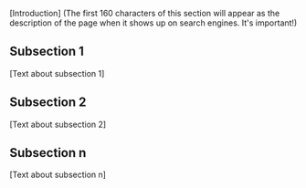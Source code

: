 <!--
---
Title: "The Title" # Note: the file name should be the same as the title, but lowercase, with dashes instead of spaces, and all punctuation removed
Subjects: # Please first look to use Subjects that are already listed at author.codecademy.com/browse/categories
  - "a subject name"
  - "a second subject name"
  - "an nth subject name"
Tags: # Please first look to use tags that are already listed at author.codecademy.com/browse/tags
  - "a tag"
  - "a second tag"
  - "an nth tag"
Catalog Content: # Please use course/path landing pages, rather than linking to individual content items. If listing multiple URLs, please put the most relevant one first 
  - "https://www.codecademy.com/example1"
  - "https://www.codecademy.com/examplen"
---
-->

[Introduction] (The first 160 characters of this section will appear as the description of the page when it shows up on search engines. It's important!)

## Subsection 1
[Text about subsection 1]

## Subsection 2
[Text about subsection 2]

## Subsection n
[Text about subsection n]
